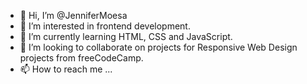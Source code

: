 - 👋 Hi, I’m @JenniferMoesa
- 👀 I’m interested in frontend development.
- 🌱 I’m currently learning HTML, CSS and JavaScript.
- 💞️ I’m looking to collaborate on projects for Responsive Web Design projects from freeCodeCamp.
- 📫 How to reach me ...

<!---
JenniferMoesa/JenniferMoesa is a ✨ special ✨ repository because its `README.md` (this file) appears on your GitHub profile.
You can click the Preview link to take a look at your changes.
--->
